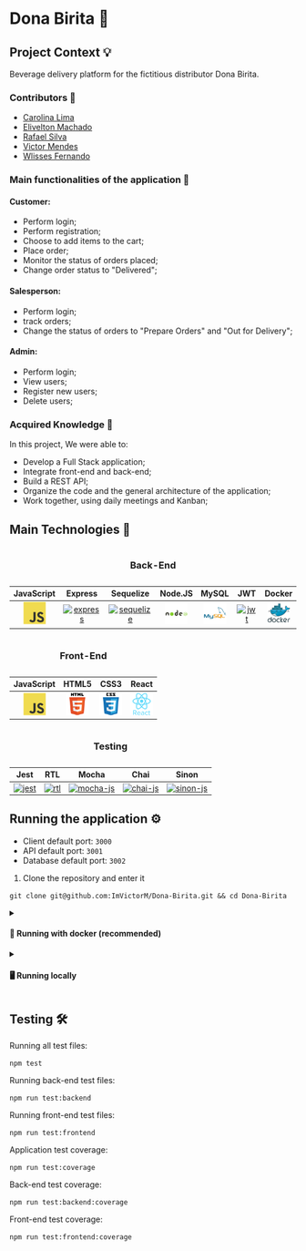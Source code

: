 # Dona Birita 🍺

## Project Context 💡
Beverage delivery platform for the fictitious distributor Dona Birita.

### Contributors 👥
- [Carolina Lima](https://github.com/cybersekh)
- [Elivelton Machado](https://github.com/El1v)
- [Rafael Silva](https://github.com/RafaMI6)
- [Victor Mendes](https://github.com/ImVictorM)
- [Wlisses Fernando](https://github.com/wlis13)

### Main functionalities of the application 🔧
#### Customer:
- Perform login;
- Perform registration;
- Choose to add items to the cart;
- Place order;
- Monitor the status of orders placed;
- Change order status to "Delivered";
#### Salesperson:
- Perform login;
- track orders;
- Change the status of orders to "Prepare Orders" and "Out for Delivery";
#### Admin:
- Perform login;
- View users;
- Register new users;
- Delete users;

### Acquired Knowledge 📖

In this project, We were able to:
- Develop a Full Stack application;
- Integrate front-end and back-end;
- Build a REST API;
- Organize the code and the general architecture of the application;
- Work together, using daily meetings and Kanban;


## Main Technologies 🧰
<table>
    <caption align="center"><h3>Back-End</h3></caption>
    <thead>
        <tr>
            <th>JavaScript</th>
            <th>Express</th>
            <th>Sequelize</th>
            <th>Node.JS</th>
            <th>MySQL</th>
            <th>JWT</th>
            <th>Docker</th>
        </tr>
    </thead>
    <tbody>
        <tr>
            <td align="center">
                <a href="https://developer.mozilla.org/en-US/docs/Web/JavaScript" target="_blank" rel="noreferrer"> 
                    <img 
                         src="https://raw.githubusercontent.com/devicons/devicon/master/icons/javascript/javascript-original.svg" 
                         alt="javascript" 
                         width="40" 
                         height="40"
                    /> 
                </a>
            </td>
            <td align="center">
                <a href="https://expressjs.com/" target="_blank">
                    <img
                        src="https://www.orafox.com/wp-content/uploads/2019/01/expressjs.png"
                        alt="express"
                        width="40"
                        height="40"
                    />
                </a>
            </td>
            <td align="center">
                <a href="https://sequelize.org/" target="_blank">
                    <img
                        src="https://sequelize.org/api/v6/image/brand_logo.png"
                        alt="sequelize"
                        width="40"
                        height="40"
                    />
                </a>
            </td>
            <td align="center">
                <a href="https://nodejs.org" target="_blank" rel="noreferrer"> 
                    <img 
                        src="https://raw.githubusercontent.com/devicons/devicon/master/icons/nodejs/nodejs-original-wordmark.svg" 
                        alt="nodejs" 
                        width="40" 
                        height="40"
                    /> 
                </a>
            </td>
            <td align="center">
                 <a href="https://www.mysql.com/" target="_blank" rel="noreferrer"> 
                     <img 
                         src="https://raw.githubusercontent.com/devicons/devicon/master/icons/mysql/mysql-original-wordmark.svg" 
                         alt="mysql" 
                         width="40" 
                         height="40"
                    /> 
                </a>
            </td>
            <td align="center">
                 <a href="https://www.npmjs.com/package/jsonwebtoken" target="_blank" rel="noreferrer"> 
                     <img 
                         src="https://jwt.io/img/pic_logo.svg" 
                         alt="jwt" 
                         width="40" 
                         height="40"
                    /> 
                </a>
            </td>
            <td align="center">
                <a href="https://www.docker.com/" target="_blank" rel="noreferrer"> 
                    <img 
                        src="https://raw.githubusercontent.com/devicons/devicon/master/icons/docker/docker-original-wordmark.svg" 
                        alt="docker" 
                        width="40" 
                        height="40"
                    /> 
                </a>
            </td>
        </tr>
    </tbody>
</table>
<table>
    <caption align="center"><h3>Front-End</h3></caption>
    <thead>
        <tr>
            <th>JavaScript</th>
            <th>HTML5</th>
            <th>CSS3</th>
            <th>React</th>
        </tr>
    </thead>
    <tbody>
        <tr>
            <td align="center">
                <a href="https://developer.mozilla.org/en-US/docs/Web/JavaScript" target="_blank" rel="noreferrer"> 
                    <img 
                        src="https://raw.githubusercontent.com/devicons/devicon/master/icons/javascript/javascript-original.svg" 
                        alt="javascript" 
                        width="40" 
                        height="40"
                    /> 
                </a>
            </td>
            <td align="center">
                <a href="https://www.w3.org/html/" target="_blank" rel="noreferrer"> 
                    <img 
                        src="https://raw.githubusercontent.com/devicons/devicon/master/icons/html5/html5-original-wordmark.svg" 
                        alt="html5" 
                        width="40" 
                        height="40"
                    /> 
                </a>
            </td>
            <td align="center">
                <a href="https://www.w3schools.com/css/" target="_blank" rel="noreferrer"> 
                    <img 
                        src="https://raw.githubusercontent.com/devicons/devicon/master/icons/css3/css3-original-wordmark.svg" 
                        alt="css3" 
                        width="40" 
                        height="40"
                    /> 
                </a>
            </td>
            <td align="center">
                <a href="https://reactjs.org/" target="_blank" rel="noreferrer"> 
                    <img 
                        src="https://raw.githubusercontent.com/devicons/devicon/master/icons/react/react-original-wordmark.svg" 
                        alt="react" 
                        width="40" 
                        height="40"
                    /> 
                </a>
            </td>
        </tr>
    </tbody>
</table>
<table>
    <caption align="center"><h3>Testing</h3></caption>
    <thead>
        <tr>
            <th>Jest</th>
            <th>RTL</th>
            <th>Mocha</th>
            <th>Chai</th>
            <th>Sinon</th>
        </tr>
    </thead>
    <tbody>
        <tr> 
            <td align="center">
                <a href="https://jestjs.io" target="_blank" rel="noreferrer"> 
                    <img 
                        src="https://www.vectorlogo.zone/logos/jestjsio/jestjsio-icon.svg" 
                        alt="jest" 
                        width="40" 
                        height="40"
                    /> 
                </a>
            </td>
            <td align="center">
                <a href="https://testing-library.com/docs/" target="_blank" rel="noreferrer">
                    <img 
                        src="https://testing-library.com/img/octopus-128x128.png"
                        alt="rtl"
                        width="40"
                        height="40"
                    />
                </a>
            </td>
            <td align="center">
                <a href="https://mochajs.org/" target="_blank" rel"noreferrer">
                    <img
                        src="https://avatars.githubusercontent.com/u/8770005?s=200&v=4"
                        alt="mocha-js"
                        width="40"
                        height="40"
                    />
                </a>
            </td>
             <td align="center">
                <a href="https://www.chaijs.com/" target="_blank" rel="noreferrer"> 
                    <img src="https://raw.githubusercontent.com/gist/keithamus/3d8cfbaeddf8bdf5f7cd94a3bdae0934/raw/63ca295f3aa7e1b94b598d84dfe0330383497a8c/Chai%20Logo%20(C).svg"
                        alt="chai-js" 
                        width="40" 
                        height="40"
                    /> 
                </a>
            </td>
             <td align="center">
                <a href="https://sinonjs.org/" target="_blank" rel="noreferrer"> 
                    <img 
                        src="https://sinonjs.org/assets/images/logo.png" 
                        alt="sinon-js" 
                        width="40" 
                        height="40"
                    /> 
                </a>
            </td>
        </tr>
    </tbody>
</table>


## Running the application ⚙️

- Client default port: `3000` 
- API default port: `3001`
- Database default port: `3002`

1. Clone the repository and enter it
```
git clone git@github.com:ImVictorM/Dona-Birita.git && cd Dona-Birita
```
<details>
<summary><h4>🐋 Running with docker (recommended)</h4></summary>
  
2. Get the containers running
```
docker-compose up -d
```
3. Create and populate the database
```
npm run db:reset
```
4. Access the page on your browser: http://localhost:3000/

</details>

<details>
<summary><h4>🖥️ Running locally</h4></summary>

 > You must have node and MySQL installed
 
2. Install the dependencies (both back-end and front-end)
```
npm install
```

3. Rename the file `.env.example` to `.env` in both front-end and back-end directory (change it as you like)

4. Create and populate the database
```
npm run db:reset
```

5. Start the server
```
npm run start
```

6. Access the page on your browser: http://localhost:3000/

</details>

## Testing 🛠️

Running all test files:
```
npm test
```

Running back-end test files:
```
npm run test:backend
```

Running front-end test files:
```
npm run test:frontend
```

Application test coverage:
```
npm run test:coverage
```

Back-end test coverage:
```
npm run test:backend:coverage
```

Front-end test coverage:
```
npm run test:frontend:coverage
```
